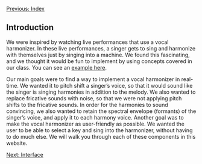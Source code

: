 [Previous: Index](./index.md)


## Introduction
We were inspired by watching live performances that use a vocal harmonizer. In these live performances, a singer gets to sing and harmonize with themselves just by singing into a machine. We found this fascinating, and we thought it would be fun to implement by using concepts covered in our class. You can see an [example here](https://youtu.be/sd7GLvMYSHI?t=31s).

Our main goals were to find a way to implement a vocal harmonizer in real-time. We wanted it to pitch shift a singer’s voice, so that it would sound like the singer is singing harmonies in addition to the melody. We also wanted to replace fricative sounds with noise, so that we were not applying pitch shifts to the fricative sounds. In order for the harmonies to sound convincing, we also wanted to retain the spectral envelope (formants) of the singer’s voice, and apply it to each harmony voice. Another goal was to make the vocal harmonizer as user-friendly as possible. We wanted the user to be able to select a key and sing into the harmonizer, without having to do much else. We will walk you through each of these components in this website.


[Next: Interface](./interface.md)
